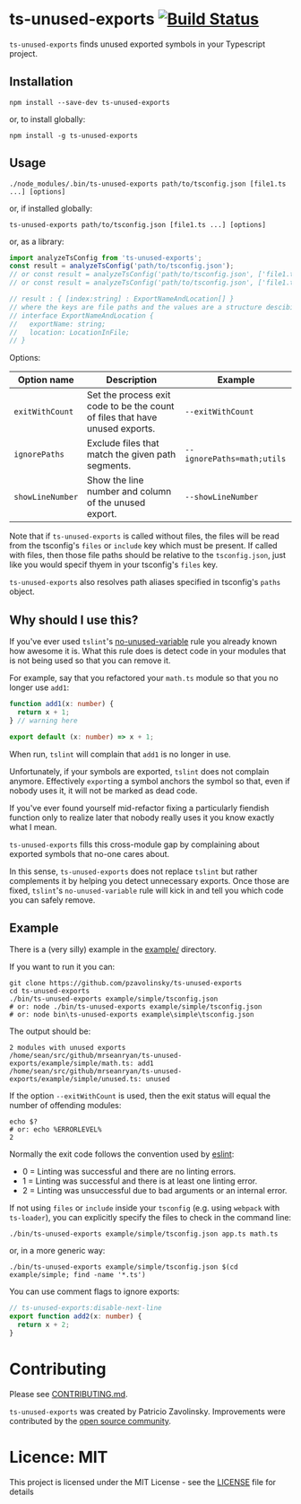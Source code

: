 # ts-unused-exports [![Build Status](https://travis-ci.com/pzavolinsky/ts-unused-exports.svg?branch=master)](https://travis-ci.com/pzavolinsky/ts-unused-exports)

`ts-unused-exports` finds unused exported symbols in your Typescript project.

## Installation

```
npm install --save-dev ts-unused-exports
```

or, to install globally:

```
npm install -g ts-unused-exports
```

## Usage

```shell
./node_modules/.bin/ts-unused-exports path/to/tsconfig.json [file1.ts ...] [options]
```

or, if installed globally:

```shell
ts-unused-exports path/to/tsconfig.json [file1.ts ...] [options]
```

or, as a library:

```ts
import analyzeTsConfig from 'ts-unused-exports';
const result = analyzeTsConfig('path/to/tsconfig.json');
// or const result = analyzeTsConfig('path/to/tsconfig.json', ['file1.ts']);
// or const result = analyzeTsConfig('path/to/tsconfig.json', ['file1.ts', '--ignorePaths=math']);

// result : { [index:string] : ExportNameAndLocation[] }
// where the keys are file paths and the values are a structure descibing unused symbols:
// interface ExportNameAndLocation {
//   exportName: string;
//   location: LocationInFile;
// }
```

Options:

| Option name      | Description                                                                  | Example                    |
| ---------------- | ---------------------------------------------------------------------------- | -------------------------- |
| `exitWithCount`  | Set the process exit code to be the count of files that have unused exports. | `--exitWithCount`          |
| `ignorePaths`    | Exclude files that match the given path segments.                            | `--ignorePaths=math;utils` |
| `showLineNumber` | Show the line number and column of the unused export.                        | `--showLineNumber`         |

Note that if `ts-unused-exports` is called without files, the files will be read from the tsconfig's `files` or `include` key which must be present. If called with files, then those file paths should be relative to the `tsconfig.json`, just like you would specif thyem in your tsconfig's `files` key.

`ts-unused-exports` also resolves path aliases specified in tsconfig's `paths` object.

## Why should I use this?

If you've ever used `tslint`'s [no-unused-variable](http://palantir.github.io/tslint/rules/no-unused-variable/) rule you already known how awesome it is. What this rule does is detect code in your modules that is not being used so that you can remove it.

For example, say that you refactored your `math.ts` module so that you no longer use `add1`:

```ts
function add1(x: number) {
  return x + 1;
} // warning here

export default (x: number) => x + 1;
```

When run, `tslint` will complain that `add1` is no longer in use.

Unfortunately, if your symbols are exported, `tslint` does not complain anymore. Effectively `export`ing a symbol anchors the symbol so that, even if nobody uses it, it will not be marked as dead code.

If you've ever found yourself mid-refactor fixing a particularly fiendish function only to realize later that nobody really uses it you know exactly what I mean.

`ts-unused-exports` fills this cross-module gap by complaining about exported symbols that no-one cares about.

In this sense, `ts-unused-exports` does not replace `tslint` but rather complements it by helping you detect unnecessary exports. Once those are fixed, `tslint`'s `no-unused-variable` rule will kick in and tell you which code you can safely remove.

## Example

There is a (very silly) example in the [example/](https://github.com/pzavolinsky/ts-unused-exports/blob/master/example/simple) directory.

If you want to run it you can:

```shell
git clone https://github.com/pzavolinsky/ts-unused-exports
cd ts-unused-exports
./bin/ts-unused-exports example/simple/tsconfig.json
# or: node ./bin/ts-unused-exports example/simple/tsconfig.json
# or: node bin\ts-unused-exports example\simple\tsconfig.json
```

The output should be:

```
2 modules with unused exports
/home/sean/src/github/mrseanryan/ts-unused-exports/example/simple/math.ts: add1
/home/sean/src/github/mrseanryan/ts-unused-exports/example/simple/unused.ts: unused
```

If the option `--exitWithCount` is used, then the exit status will equal the number of offending modules:

```shell
echo $?
# or: echo %ERRORLEVEL%
2
```

Normally the exit code follows the convention used by [eslint](https://eslint.org/docs/user-guide/command-line-interface):

- 0 = Linting was successful and there are no linting errors.
- 1 = Linting was successful and there is at least one linting error.
- 2 = Linting was unsuccessful due to bad arguments or an internal error.

If not using `files` or `include` inside your `tsconfig` (e.g. using `webpack` with `ts-loader`), you can explicitly specify the files to check in the command line:

```shell
./bin/ts-unused-exports example/simple/tsconfig.json app.ts math.ts
```

or, in a more generic way:

```shell
./bin/ts-unused-exports example/simple/tsconfig.json $(cd example/simple; find -name '*.ts')
```

You can use comment flags to ignore exports:

```ts
// ts-unused-exports:disable-next-line
export function add2(x: number) {
  return x + 2;
}
```

# Contributing

Please see [CONTRIBUTING.md](CONTRIBUTING.md).

`ts-unused-exports` was created by Patricio Zavolinsky. Improvements were contributed by the [open source
community](https://github.com/pzavolinsky/ts-unused-exports/graphs/contributors).

# Licence: MIT

This project is licensed under the MIT License - see the [LICENSE](./LICENSE) file for details
